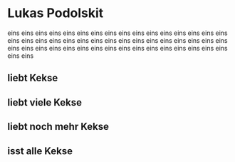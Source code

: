 # Lukas Podolskit
eins eins eins eins eins eins eins eins eins eins 
eins eins eins eins eins eins eins eins eins eins 
eins eins eins eins eins eins eins eins eins eins 
eins eins eins eins eins eins eins eins eins eins 
eins eins eins eins eins eins eins eins eins eins 

## liebt Kekse
## liebt viele Kekse
## liebt noch mehr Kekse
## isst alle Kekse